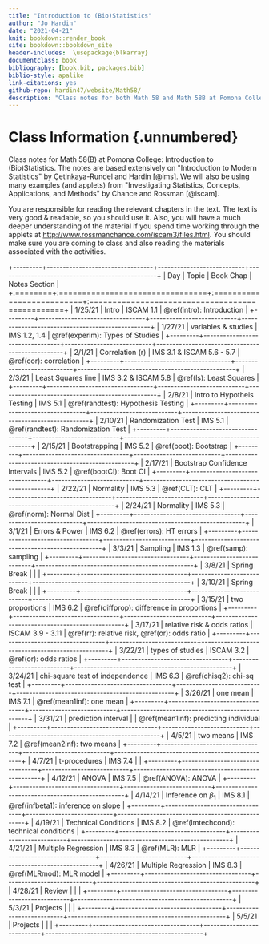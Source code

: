 ```yaml
---
title: "Introduction to (Bio)Statistics"
author: "Jo Hardin"
date: "2021-04-21"
knit: bookdown::render_book
site: bookdown::bookdown_site
header-includes:  \usepackage{blkarray}
documentclass: book
bibliography: [book.bib, packages.bib]
biblio-style: apalike
link-citations: yes
github-repo: hardin47/website/Math58/
description: "Class notes for both Math 58 and Math 58B at Pomona College: Introduction to Statistics and Introduction to Biostatistics.  The notes are based extensively on Introduction to Modern Statistics by Çetinkaya-Rundel and Hardin Investigating Statistical Concepts, Applications, and Methods by Chance and Rossman."
---
```


# Class Information {.unnumbered}

Class notes for Math 58(B) at Pomona College: Introduction to (Bio)Statistics. The notes are based extensively on "Introduction to Modern Statistics" by Çetinkaya-Rundel and Hardin [@ims]. We will also be using many examples (and applets) from "Investigating Statistics, Concepts, Applications, and Methods" by Chance and Rossman [@iscam].

You are responsible for reading the relevant chapters in the text. The text is very good & readable, so you should use it. Also, you will have a much deeper understanding of the material if you spend time working through the applets at <http://www.rossmanchance.com/iscam3/files.html>. You should make sure you are coming to class and also reading the materials associated with the activities.









+---------+---------------------------------+---------------------------+-------------------------------------------------+
| Day     | Topic                           | Book Chap                 | Notes Section                                   |
+:========+:================================+:==========================+:================================================+
| 1/25/21 | Intro                           | ISCAM 1.1                 | \@ref(intro): Introduction                      |
+---------+---------------------------------+---------------------------+-------------------------------------------------+
| 1/27/21 | variables & studies             | IMS 1.2, 1.4              | \@ref(experim): Types of Studies                |
+---------+---------------------------------+---------------------------+-------------------------------------------------+
| 2/1/21  | Correlation (r)                 | IMS 3.1 & ISCAM 5.6 - 5.7 | \@ref(cor): correlation                         |
+---------+---------------------------------+---------------------------+-------------------------------------------------+
| 2/3/21  | Least Squares line              | IMS 3.2 & ISCAM 5.8       | \@ref(ls): Least Squares                        |
+---------+---------------------------------+---------------------------+-------------------------------------------------+
| 2/8/21  | Intro to Hypotheis Testing      | IMS 5.1                   | \@ref(randtest): Hypothesis Testing             |
+---------+---------------------------------+---------------------------+-------------------------------------------------+
| 2/10/21 | Randomization Test              | IMS 5.1                   | \@ref(randtest): Randomization Test             |
+---------+---------------------------------+---------------------------+-------------------------------------------------+
| 2/15/21 | Bootstrapping                   | IMS 5.2                   | \@ref(boot): Bootstrap                          |
+---------+---------------------------------+---------------------------+-------------------------------------------------+
| 2/17/21 | Bootstrap Confidence Intervals  | IMS 5.2                   | \@ref(bootCI): Boot CI                          |
+---------+---------------------------------+---------------------------+-------------------------------------------------+
| 2/22/21 | Normality                       | IMS 5.3                   | \@ref(CLT): CLT                                 |
+---------+---------------------------------+---------------------------+-------------------------------------------------+
| 2/24/21 | Normality                       | IMS 5.3                   | \@ref(norm): Normal Dist                        |
+---------+---------------------------------+---------------------------+-------------------------------------------------+
| 3/1/21  | Errors & Power                  | IMS 6.2                   | \@ref(errors): HT errors                        |
+---------+---------------------------------+---------------------------+-------------------------------------------------+
| 3/3/21  | Sampling                        | IMS 1.3                   | \@ref(samp): sampling                           |
+---------+---------------------------------+---------------------------+-------------------------------------------------+
| 3/8/21  | Spring Break                    |                           |                                                 |
+---------+---------------------------------+---------------------------+-------------------------------------------------+
| 3/10/21 | Spring Break                    |                           |                                                 |
+---------+---------------------------------+---------------------------+-------------------------------------------------+
| 3/15/21 | two proportions                 | IMS 6.2                   | \@ref(diffprop): difference in proportions      |
+---------+---------------------------------+---------------------------+-------------------------------------------------+
| 3/17/21 | relative risk & odds ratios     | ISCAM 3.9 - 3.11          | \@ref(rr): relative risk, \@ref(or): odds ratio |
+---------+---------------------------------+---------------------------+-------------------------------------------------+
| 3/22/21 | types of studies                | ISCAM 3.2                 | \@ref(or): odds ratios                          |
+---------+---------------------------------+---------------------------+-------------------------------------------------+
| 3/24/21 | chi-square test of independence | IMS 6.3                   | \@ref(chisq2): chi-sq test                      |
+---------+---------------------------------+---------------------------+-------------------------------------------------+
| 3/26/21 | one mean                        | IMS 7.1                   | \@ref(mean1inf): one mean                       |
+---------+---------------------------------+---------------------------+-------------------------------------------------+
| 3/31/21 | prediction interval             |                           | \@ref(mean1inf): predicting individual          |
+---------+---------------------------------+---------------------------+-------------------------------------------------+
| 4/5/21  | two means                       | IMS 7.2                   | \@ref(mean2inf): two means                      |
+---------+---------------------------------+---------------------------+-------------------------------------------------+
| 4/7/21  | t-procedures                    | IMS 7.4                   |                                                 |
+---------+---------------------------------+---------------------------+-------------------------------------------------+
| 4/12/21 | ANOVA                           | IMS 7.5                   | \@ref(ANOVA): ANOVA                             |
+---------+---------------------------------+---------------------------+-------------------------------------------------+
| 4/14/21 | Inference on $\beta_1$          | IMS 8.1                   | \@ref(infbeta1): inference on slope             |
+---------+---------------------------------+---------------------------+-------------------------------------------------+
| 4/19/21 | Technical Conditions            | IMS 8.2                   | \@ref(lmtechcond): technical conditions         |
+---------+---------------------------------+---------------------------+-------------------------------------------------+
| 4/21/21 | Multiple Regression             | IMS 8.3                   | \@ref(MLR): MLR                                 |
+---------+---------------------------------+---------------------------+-------------------------------------------------+
| 4/26/21 | Multiple Regression             | IMS 8.3                   | \@ref(MLRmod): MLR model                        |
+---------+---------------------------------+---------------------------+-------------------------------------------------+
| 4/28/21 | Review                          |                           |                                                 |
+---------+---------------------------------+---------------------------+-------------------------------------------------+
| 5/3/21  | Projects                        |                           |                                                 |
+---------+---------------------------------+---------------------------+-------------------------------------------------+
| 5/5/21  | Projects                        |                           |                                                 |
+---------+---------------------------------+---------------------------+-------------------------------------------------+

